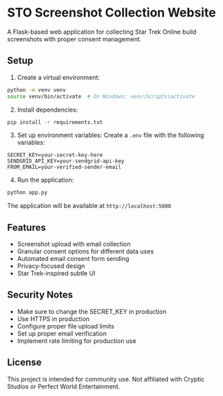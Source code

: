 # STO Screenshot Collection Website

A Flask-based web application for collecting Star Trek Online build screenshots with proper consent management.

## Setup

1. Create a virtual environment:
```bash
python -m venv venv
source venv/bin/activate  # On Windows: venv\Scripts\activate
```

2. Install dependencies:
```bash
pip install -r requirements.txt
```

3. Set up environment variables:
Create a `.env` file with the following variables:
```
SECRET_KEY=your-secret-key-here
SENDGRID_API_KEY=your-sendgrid-api-key
FROM_EMAIL=your-verified-sender-email
```

4. Run the application:
```bash
python app.py
```

The application will be available at `http://localhost:5000`

## Features

- Screenshot upload with email collection
- Granular consent options for different data uses
- Automated email consent form sending
- Privacy-focused design
- Star Trek-inspired subtle UI

## Security Notes

- Make sure to change the SECRET_KEY in production
- Use HTTPS in production
- Configure proper file upload limits
- Set up proper email verification
- Implement rate limiting for production use

## License

This project is intended for community use. Not affiliated with Cryptic Studios or Perfect World Entertainment. 